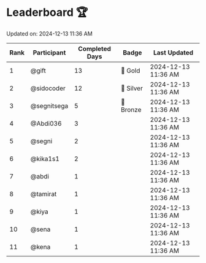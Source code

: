 # Leaderboard 🏆

Updated on: 2024-12-13 11:36 AM

| Rank | Participant       | Completed Days | Badge      | Last Updated         |
|------|-------------------|----------------|------------|----------------------|
| 1    | @gift             | 13             | 🏅 Gold     | 2024-12-13 11:36 AM |
| 2    | @sidocoder        | 12             | 🥈 Silver   | 2024-12-13 11:36 AM |
| 3    | @segnitsega       | 5              | 🥉 Bronze   | 2024-12-13 11:36 AM |
| 4    | @Abdi036          | 3              |            | 2024-12-13 11:36 AM |
| 5    | @segni            | 2              |            | 2024-12-13 11:36 AM |
| 6    | @kika1s1          | 2              |            | 2024-12-13 11:36 AM |
| 7    | @abdi             | 1              |            | 2024-12-13 11:36 AM |
| 8    | @tamirat          | 1              |            | 2024-12-13 11:36 AM |
| 9    | @kiya             | 1              |            | 2024-12-13 11:36 AM |
| 10   | @sena             | 1              |            | 2024-12-13 11:36 AM |
| 11   | @kena             | 1              |            | 2024-12-13 11:36 AM |
